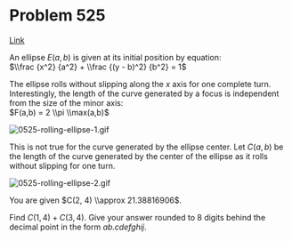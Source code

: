 # Problem 525

[Link](https://projecteuler.net/problem=525)

An ellipse $E(a, b)$ is given at its initial position by equation:  
$\\frac {x^2} {a^2} + \\frac {(y - b)^2} {b^2} = 1$

The ellipse rolls without slipping along the $x$ axis for one complete turn. Interestingly, the length of the curve generated by a focus is independent from the size of the minor axis:  
$F(a,b) = 2 \\pi \\max(a,b)$

![0525-rolling-ellipse-1.gif](resources/images/0525-rolling-ellipse-1.gif?1678992057)

This is not true for the curve generated by the ellipse center. Let $C(a, b)$ be the length of the curve generated by the center of the ellipse as it rolls without slipping for one turn.

![0525-rolling-ellipse-2.gif](resources/images/0525-rolling-ellipse-2.gif?1678992057)

You are given $C(2, 4) \\approx 21.38816906$.

Find $C(1, 4) + C(3, 4)$. Give your answer rounded to $8$ digits behind the decimal point in the form *ab.cdefghij*.
